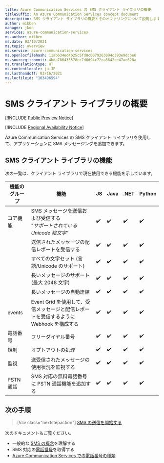 ```yaml
---
title: Azure Communication Services の SMS クライアント ライブラリの概要
titleSuffix: An Azure Communication Services concept document
description: SMS クライアント ライブラリの概要とそのオファリングについて説明します。
author: mikben
manager: jken
services: azure-communication-services
ms.author: mikben
ms.date: 03/10/2021
ms.topic: overview
ms.service: azure-communication-services
ms.openlocfilehash: 11ab634ed4b25c5fd8c0079263094c393e9dcbe6
ms.sourcegitcommit: 4bda786435578ec7d6d94c72ca8642ce47ac628a
ms.translationtype: HT
ms.contentlocale: ja-JP
ms.lasthandoff: 03/16/2021
ms.locfileid: "103496594"
---
```

# <a name="sms-client-library-overview"></a>SMS クライアント ライブラリの概要

[!INCLUDE [Public Preview Notice](../../includes/public-preview-include.md)]


[!INCLUDE [Regional Availability Notice](../../includes/regional-availability-include.md)]

Azure Communication Services の SMS クライアント ライブラリを使用して、アプリケーションに SMS メッセージングを追加できます。

## <a name="sms-client-library-capabilities"></a>SMS クライアント ライブラリの機能

次の一覧は、クライアント ライブラリで現在使用できる機能を示しています。

| 機能のグループ | 機能                                                                            | JS  | Java | .NET | Python |
| ----------------- | ------------------------------------------------------------------------------------- | --- | ---- | ---- | ------ |
| コア機能 | SMS メッセージを送信および受信する </br> "*サポートされている Unicode 絵文字*"                        | ✔️   | ✔️    | ✔️    | ✔️      |
|                   | 送信されたメッセージの配信レポートを受信する                                            | ✔️   | ✔️    | ✔️    | ✔️      |
|                   | すべての文字セット (言語/Unicode のサポート)                                         | ✔️   | ✔️    | ✔️    | ✔️      |
|                   | 長いメッセージのサポート (最大 2048 文字)                                           | ✔️   | ✔️    | ✔️    | ✔️      |
|                   | 長いメッセージの自動連結                                                   | ✔️   | ✔️    | ✔️    | ✔️      |
| events            | Event Grid を使用して、受信メッセージと配信レポートを受信するように Webhook を構成する | ✔️   | ✔️    | ✔️    | ✔️      |
| 電話番号      | フリーダイヤル番号                                                                     | ✔️   | ✔️    | ✔️    | ✔️      |
| 規制        | オプトアウトの処理                                                                      | ✔️   | ✔️    | ✔️    | ✔️      |
| 監視        | 送受信されたメッセージの使用状況を監視する                                          | ✔️   | ✔️    | ✔️    | ✔️      |
| PSTN 通話      | SMS 対応の無料電話番号に PSTN 通話機能を追加する                    | ✔️   | ✔️    | ✔️    | ✔️      |

## <a name="next-steps"></a>次の手順

> [!div class="nextstepaction"]
> [SMS の送信を開始する](../../quickstarts/telephony-sms/send.md)

次のドキュメントもご覧ください。

- 一般的な [SMS の概念](../telephony-sms/concepts.md)を理解する
- SMS 対応の[電話番号](../../quickstarts/telephony-sms/get-phone-number.md)を取得する
- [Azure Communication Services での電話番号の種類](../telephony-sms/plan-solution.md)
